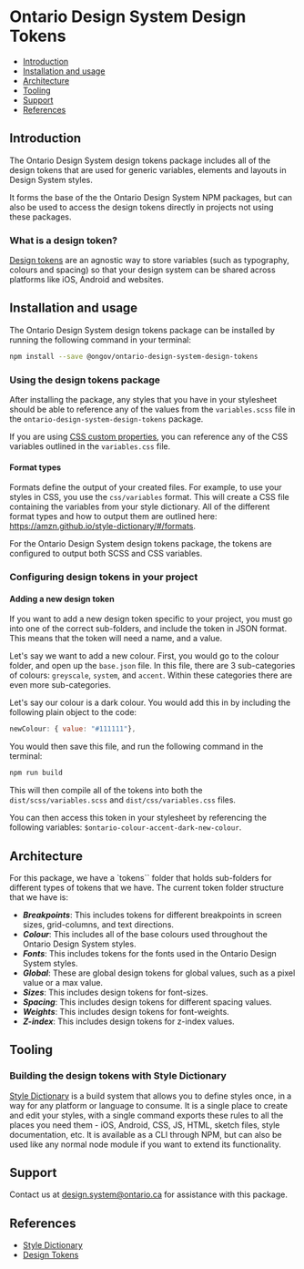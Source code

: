 # Ontario Design System Design Tokens

- [Introduction](#introduction)
- [Installation and usage](#installation-and-usage)
- [Architecture](#architecture)
- [Tooling](#tooling)
- [Support](#support)
- [References](#references)

## Introduction

The Ontario Design System design tokens package includes all of the design tokens that are used for generic variables, elements and layouts in Design System styles.

It forms the base of the the Ontario Design System NPM packages, but can also be used to access the design tokens directly in projects not using these packages.

### What is a design token?

[Design tokens](https://css-tricks.com/what-are-design-tokens/) are an agnostic way to store variables (such as typography, colours and spacing) so that your design system can be shared across platforms like iOS, Android and websites.

## Installation and usage

The Ontario Design System design tokens package can be installed by running the following command in your terminal:

```bash
npm install --save @ongov/ontario-design-system-design-tokens
```

### Using the design tokens package

After installing the package, any styles that you have in your stylesheet should be able to reference any of the values from the `variables.scss` file in the `ontario-design-system-design-tokens` package.

If you are using [CSS custom properties](https://developer.mozilla.org/en-US/docs/Web/CSS/Using_CSS_custom_properties), you can reference any of the CSS variables outlined in the `variables.css` file.

#### Format types

Formats define the output of your created files. For example, to use your styles in CSS, you use the `css/variables` format. This will create a CSS file containing the variables from your style dictionary. All of the different format types and how to output them are outlined here: https://amzn.github.io/style-dictionary/#/formats.

For the Ontario Design System design tokens package, the tokens are configured to output both SCSS and CSS variables.

### Configuring design tokens in your project

#### Adding a new design token

If you want to add a new design token specific to your project, you must go into one of the correct sub-folders, and include the token in JSON format. This means that the token will need a name, and a value.

Let's say we want to add a new colour. First, you would go to the colour folder, and open up the `base.json` file. In this file, there are 3 sub-categories of colours: `greyscale`, `system`, and `accent`. Within these categories there are even more sub-categories.

Let's say our colour is a dark colour. You would add this in by including the following plain object to the code:

```js
newColour: { value: "#111111"},
```

You would then save this file, and run the following command in the terminal:

```bash
npm run build
```

This will then compile all of the tokens into both the `dist/scss/variables.scss` and `dist/css/variables.css` files.

You can then access this token in your stylesheet by referencing the following variables: `$ontario-colour-accent-dark-new-colour`.

## Architecture

For this package, we have a `tokens`` folder that holds sub-folders for different types of tokens that we have. The current token folder structure that we have is:

- **_Breakpoints_**: This includes tokens for different breakpoints in screen sizes, grid-columns, and text directions.
- **_Colour_**: This includes all of the base colours used throughout the Ontario Design System styles.
- **_Fonts_**: This includes tokens for the fonts used in the Ontario Design System styles.
- **_Global_**: These are global design tokens for global values, such as a pixel value or a max value.
- **_Sizes_**: This includes design tokens for font-sizes.
- **_Spacing_**: This includes design tokens for different spacing values.
- **_Weights_**: This includes design tokens for font-weights.
- **_Z-index_**: This includes design tokens for z-index values.

## Tooling

### Building the design tokens with Style Dictionary

[Style Dictionary](https://amzn.github.io/style-dictionary/) is a build system that allows you to define styles once, in a way for any platform or language to consume. It is a single place to create and edit your styles, with a single command exports these rules to all the places you need them - iOS, Android, CSS, JS, HTML, sketch files, style documentation, etc. It is available as a CLI through NPM, but can also be used like any normal node module if you want to extend its functionality.

## Support

Contact us at [design.system@ontario.ca](mailto:design.system@ontario.ca) for assistance with this package.

## References

- [Style Dictionary](https://amzn.github.io/style-dictionary/)
- [Design Tokens](https://css-tricks.com/what-are-design-tokens/)
